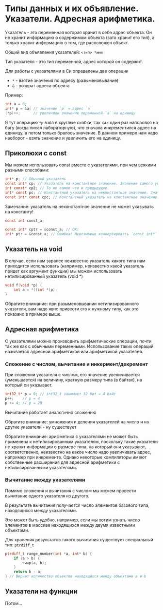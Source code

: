# Типы данных и их объявление. Указатели. Адресная арифметика.

Указатель - это переменная которая хранит в себе адрес объекта. Он не хранит информацию о содержимом объекта (зато хранит его тип), а только хранит информацию о том, где расположен объект.

Общий вид объявления указателей:
`<тип> *имя`

Тип указателя - это тип переменной, адрес которой он содержит.

Для работы с указателями в Си определены две операции
- `*` - взятие значения по адресу (разыменовывание)
- `&` - возврат адреса объекта

Пример:
````C
int a = 0;
int* p = &a; // значение `p` = адрес `a`
(*p)++;      // увеличили значение переменной `a` на единицу 
````
Я тут операцию `*p` взял в круглые скобки, так как один раз напоролся на багу (когда писал лабораторную), что сначала инкрементился адрес на единицу, а потом только бралось значение. В данном примере нам надо наоборот - взять значение и увеличить его на единицу.

## Приколюхи с const

Мы можем использовать const вместе с указателями, при чем всякими разными способами:
````C
int* p; // Обычный указатель
const int* cp; // Указатель на константное значение. Значение самого указателя мы поменять можем, но поменять значение по адресу, на который указывает указатель - нет
int const* cp2; // То же самое что и предыдущее.
int* const pc; // Константный указатель на неконстантное значение. Значение самого указателя мы поменять не можем, а вот поменять значение по адресу, на который указывает указатель - можем.
const int* const cpc; // Константный указатель на константное значение. Ничего менять не можем 
````

Замечание: указатель на неконстантное значение не может указывать на константу!
````C
const int const_a;

const int* cptr = &const_a; // OK!
int* ptr = &const_a; // Ошибка! Невозможно конвертировать `const int*` в `int*`
````
## Указатель на void
В случае, если нам заранее неизвестно указатель какого типа нам приходится использовать (например, неизвестно какой указатель придет как аргумент функции) мы можем использовать нетипизированный указатель (void *)
````C
void f(void *p) {
    int a = *((int *)p);
}
````
Обратите внимание: при разыменовывании нетипизированного указателя, вам надо явно привести его к нужному типу, как это показано в примере выше.
## Адресная арифметика

С указателями можно производить арифметические операции, почти так же как с обычными переменными. Использование таких операций называется адресной арифметикой или арифметикой указателей.

### Сложение с числом, вычитание и инкермент/декремент
При сложении указателя с числом, его значение увеличивается (уменьшается) на величину, кратную размеру типа (в байтах), на который он указывает.
````C
int32_t* p = 0; // int32_t занимает 32 бит = 4 байт
p++;    // p = 4
p += 4; // p = 20
````
Вычитание работает аналогично сложению

Обратите внимание: умножения и деления указателей на число и на другие указатели - ну существует

Обратите внимание: арифметика с указателями не может быть применена к нетипизированным указателям, поскольку такие указатели не хранят информации о размере типа, на который они указывают, соответственно, неизвестно на какое число надо увеличивать адрес, например при инкременте. Однако некоторые компиляторы имеют собственные расширения для адресной арифметики с нетипизированными указателями.

### Вычитание между указателями
Помимо сложения и вычитания с числом мы можем провести вычитание одного указателя из другого. 

В результате вычитания получается число элементов базового типа, находящихся между указателями.

Это может быть удобно, например, если мы хотим узнать число элементов в массиве находящихся между двумя известными объектами.

Для хранения результатов такого вычитания существует специальный тип: `ptrdiff_t`
````C
ptrdiff_t range_number(int *a, int* b) {
    if (a > b) {
        swap(a, b);
    }
    return b - a;
} // Вернет количество объектов находящихся между объектами a и b
````

## Указатели на функции

Потом...